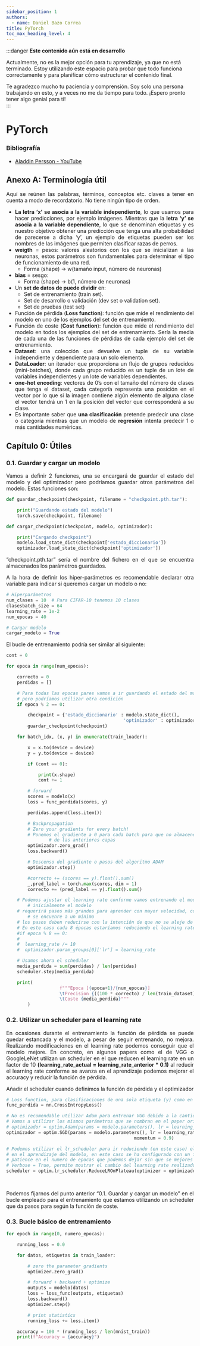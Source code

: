 ```yaml
---
sidebar_position: 1
authors:
  - name: Daniel Bazo Correa
title: PyTorch
toc_max_heading_level: 4
---
```


:::danger **Este contenido aún está en desarrollo**

Actualmente, no es la mejor opción para tu aprendizaje, ya que no está
terminado. Estoy utilizando este espacio para probar que todo funciona
correctamente y para planificar cómo estructurar el contenido final.

Te agradezco mucho tu paciencia y comprensión. Soy solo una persona trabajando
en esto, y a veces no me da tiempo para todo. ¡Espero pronto tener algo genial
para ti!  
:::

<div align="justify">

# PyTorch

### Bibliografía

- [Aladdin Persson - YouTube](https://www.youtube.com/c/AladdinPersson)

## Anexo A: Terminología útil

Aquí se reúnen las palabras, términos, conceptos etc. claves a tener en cuenta a
modo de recordatorio. No tiene ningún tipo de orden.

- **La letra ‘x’ se asocia a la variable independiente**, lo que usamos para
  hacer predicciones, por ejemplo imágenes. Mientras que la **letra ‘y’ se
  asocia a la variable dependiente**, lo que se denominan etiquetas y es nuestro
  objetivo obtener una predicción que tenga una alta probabilidad de parecerse a
  dicha ‘y’, un ejemplo de etiquetas pueden ser los nombres de las imágenes que
  permiten clasificar razas de perros.
- **weigth** = pesos: valores aleatorios con los que se inicializan a las
  neuronas, estos parámetros son fundamentales para determinar el tipo de
  funcionamiento de una red.
  - Forma (shape) → w(tamaño input, número de neuronas)
- **bias** = sesgo:
  - Forma (shape) → b(1, número de neuronas)
- Un **set de datos de puede dividir** en:
  - Set de entrenamiento (train set).
  - Set de desarrollo o validación (dev set o validation set).
  - Set de pruebas (test set)
- Función de pérdida (**Loss function**): función que mide el rendimiento del
  modelo en uno de los ejemplos del set de entrenamiento.
- Función de coste (**Cost function**): función que mide el rendimiento del
  modelo en todos los ejemplos del set de entrenamiento. Sería la media de cada
  una de las funciones de pérdidas de cada ejemplo del set de entrenamiento.
- **Dataset**: una colección que devuelve un tuple de su variable independiente
  y dependiente para un solo elemento.
- **DataLoader**: un iterador que proporciona un flujo de grupos reducidos
  (mini-batches), donde cada grupo reducido es un tuple de un lote de variables
  independientes y un lote de variables dependientes.
- **one-hot encoding**: vectores de 0’s con el tamaño del número de clases que
  tenga el dataset, cada categoría representa una posición en el vector por lo
  que si la imagen contiene algún elemento de alguna clase el vector tendrá un 1
  en la posición del vector que corresponderá a su clase.
- Es importante saber que **una clasificación** pretende predecir una clase o
  categoría mientras que un modelo de **regresión** intenta predecir 1 o más
  cantidades numéricas.

## Capítulo 0: Útiles

### 0.1. Guardar y cargar un modelo

Vamos a definir 2 funciones, una se encargará de guardar el estado del modelo y
del optimizador pero podríamos guardar otros parámetros del modelo. Estas
funciones son:

```python
def guardar_checkpoint(checkpoint, filename = "checkpoint.pth.tar"):

	print("Guardando estado del modelo")
	torch.save(checkpoint, filename)

def cargar_checkpoint(checkpoint, modelo, optimizador):

	print("Cargando checkpoint")
	modelo.load_state_dict(checkpoint['estado_diccionario'])
	optimizador.load_state_dict(checkpoint['optimizador'])
```

“checkpoint.pth.tar” sería el nombre del fichero en el que se encuentra
almacenados los parámetros guardados.

A la hora de definir los hiper-parámetros es recomendable declarar otra variable
para indicar si queremos cargar un modelo o no:

```python
# Hiperparámetros
num_clases = 10  # Para CIFAR-10 tenemos 10 clases
clasesbatch_size = 64
learning_rate = 1e-2
num_epocas = 40

# Cargar modelo
cargar_modelo = True
```

El bucle de entrenamiento podría ser similar al siguiente:

```python
cont = 0

for epoca in range(num_epocas):

    correcto = 0
    perdidas = []

    # Para todas las epocas pares vamos a ir guardando el estado del modelo, por ejempo,
    # pero podríamos utilizar otra condición
    if epoca % 2 == 0:

        checkpoint = {'estado_diccionario' : modelo.state_dict(),
											'optimizador' : optimizador.state_dict()}
        guardar_checkpoint(checkpoint)

    for batch_idx, (x, y) in enumerate(train_loader):

        x = x.to(device = device)
        y = y.to(device = device)

        if (cont == 0):

            print(x.shape)
            cont += 1

        # forward
        scores = modelo(x)
        loss = func_perdida(scores, y)

        perdidas.append(loss.item())

        # Backpropagation
        # Zero your gradients for every batch!
        # Ponemos el gradiente a 0 para cada batch para que no almacene las derivadas
				# de las anteriores capas
        optimizador.zero_grad()
        loss.backward()

        # Descenso del gradiente o pasos del algoritmo ADAM
        optimizador.step()

        #correcto += (scores == y).float().sum()
        _,pred_label = torch.max(scores, dim = 1)
        correcto += (pred_label == y).float().sum()

    # Podemos ajustar el learning rate conforme vamos entrenando el modelo,
		# inicialmente el modelo
    # requerirá pasos más grandes para aprender con mayor velocidad, conforme
		# se encuenre a un mínimo
    # los pasos deben reducirse con la intención de que no se aleje de dicho mínimo.
    # En este caso cada 8 épocas estaríamos reduciendo el learning rate 10
    #if epoca % 8 == 0:
    #
    #  learning_rate /= 10
    #  optimizador.param_groups[0]['lr'] = learning_rate

    # Usamos ahora el scheduler
    media_perdida = sum(perdidas) / len(perdidas)
    scheduler.step(media_perdida)

    print(
					f"""Epoca [{epoca+1}/{num_epocas}]
					\tPrecision {((100 * correcto) / len(train_dataset))}
					\tCoste {media_perdida}"""
		)
```

### 0.2. Utilizar un scheduler para el learning rate

En ocasiones durante el entrenamiento la función de pérdida se puede quedar
estancada y el modelo, a pesar de seguir entrenando, no mejora. Realizando
modificaciones en el learning rate podemos conseguir que el modelo mejore. En
concreto, en algunos papers como el de VGG o GoogleLeNet utilizan un scheduler
en el que reducen el learning rate en un factor de 10 **(learning_rate_actual =
learning_rate_anterior \* 0.1)** al reducir el learning rate conforme se avanza
en el aprendizaje podemos mejorar el accuracy y reducir la función de pérdida.

Añadir el scheduler cuando definimos la función de pérdida y el optimizador

```python
# Loss function, para clasificaciones de una sola etiqueta (y) como en este caso podemos utilizar Cross Entropy Loss
func_perdida = nn.CrossEntropyLoss()

# No es recomendable utilizar Adam para entrenar VGG debido a la cantidad de parámetros que hay
# Vamos a utilizar los mismos parámetros que se nombran en el paper original
# optimizador = optim.Adam(params = modelo.parameters(), lr = learning_rate)
optimizador = optim.SGD(params = modelo.parameters(), lr = learning_rate,
												momentum = 0.9)

# Podemos utilizar el lr_scheduler para ir reduciendo (en este caso) el learning rate conforme se avanza
# en el aprendizaje del modelo, en este caso se ha configurado con un factor de reduccion de 0.1 (si lr = 0.1, nuevo_lr = 0.1 * 0.1 = 0.01)
# patience en el numero de epocas que podemos dejar sin que se mejores el modelo para esperar a reducir el learning rate
# Verbose = True, permite mostrar el cambio del learning rate realizado
scheduler = optim.lr_scheduler.ReduceLROnPlateau(optimizer = optimizador, mode = 'min',
																									factor = 0.1, patience = 7,
																									verbose = True)
```

Podemos fijarnos del punto anterior “0.1. Guardar y cargar un modelo” en el
bucle empleado para el entrenamiento que estamos utilizando un scheduler que da
pasos para según la función de coste.

### 0.3. Bucle básico de entrenamiento

```python
for epoch in range(0, numero_epocas):

    running_loss = 0.0

    for datos, etiquetas in train_loader:

        # zero the parameter gradients
        optimizer.zero_grad()

        # forward + backward + optimize
        outputs = modelo(datos)
        loss = loss_func(outputs, etiquetas)
        loss.backward()
        optimizer.step()

        # print statistics
        running_loss += loss.item()

    accuracy = 100 * (running_loss / len(mnist_train))
    print(f"Accuracy = {accuracy}")
```

</div>
